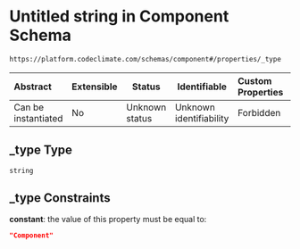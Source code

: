 # Untitled string in Component Schema

```txt
https://platform.codeclimate.com/schemas/component#/properties/_type
```




| Abstract            | Extensible | Status         | Identifiable            | Custom Properties | Additional Properties | Access Restrictions | Defined In                                                                                 |
| :------------------ | ---------- | -------------- | ----------------------- | :---------------- | --------------------- | ------------------- | ------------------------------------------------------------------------------------------ |
| Can be instantiated | No         | Unknown status | Unknown identifiability | Forbidden         | Allowed               | none                | [Component.schema.json\*](../../spec/schemas/Component.schema.json "open original schema") |

## \_type Type

`string`

## \_type Constraints

**constant**: the value of this property must be equal to:

```json
"Component"
```
